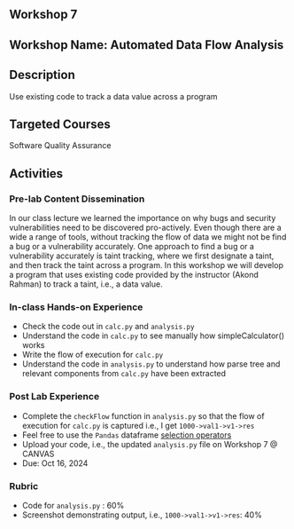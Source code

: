 ## Workshop 7

## Workshop Name: Automated Data Flow Analysis 

## Description 

Use existing code to track a data value across a program 

## Targeted Courses 

Software Quality Assurance 

## Activities 

### Pre-lab Content Dissemination 

In our class lecture we learned the importance on why bugs and security vulnerabilities need to be discovered pro-actively. Even though there are a wide a range of tools, without tracking the flow of data we might not be find a bug or a vulnerability accurately. One approach to find a bug or a vulnerability accurately is taint tracking, where we first designate a taint, and then track the taint across a program. In this workshop we will develop a program that uses existing code provided by the instructor (Akond Rahman) to track a taint, i.e., a data value.  

### In-class Hands-on Experience 

- Check the code out in `calc.py` and `analysis.py`
- Understand the code in `calc.py` to see manually how simpleCalculator() works
- Write the flow of execution for `calc.py` 
- Understand the code in `analysis.py` to understand how parse tree and relevant components from `calc.py` have been extracted

### Post Lab Experience 
- Complete the `checkFlow` function in `analysis.py` so that the flow of execution for `calc.py` is captured i.e., I get `1000->val1->v1->res`
- Feel free to use the `Pandas` dataframe [selection operators](https://pandas.pydata.org/docs/user_guide/10min.html#selection)
- Upload your code, i.e., the updated `analysis.py` file on Workshop 7 @ CANVAS  
- Due: Oct 16, 2024

### Rubric 

- Code for `analysis.py` : 60%
- Screenshot demonstrating output, i.e., `1000->val1->v1->res`: 40%